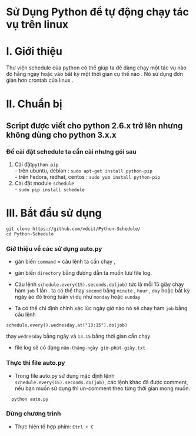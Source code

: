 Sử Dụng Python để tự động chạy tác vụ trên linux
================================================

# I. Giới thiệu 
  Thư viện schedule của python có thể giúp ta dẽ dàng chạy một tác vụ nào đó hằng ngày hoặc vào bất kỳ một thời gian cụ thể nào . Nó sử dụng đơn giản hơn crontab của linux .

# II. Chuẩn bị 
## Script được viết cho python 2.6.x trở lên nhưng không dùng cho python 3.x.x ##
### Để cài đặt schedule ta cần cài nhưng gói sau ###
  1. Cài đặt`python-pip` <br>
    - trên ubuntu, debian : `sudo apt-get install python-pip` <br>
    - trên Fedora, redhat, centos : `sudo yum install python-pip` <br>
  2. Cài đặt module `schedule` <br>
    - `sudo pip install schedule` <br>

# III. Bắt đầu sử dụng
  ```
  git clone https://github.com/vdcit/Python-Schedule/
  cd Python-Schedule 
  ```


### Giớ thiệu về các sử dụng auto.py

 - gán biến `command` = câu lệnh ta cần chạy ,
 
 - gán biến `directory` bằng đường dẫn ta muốn lưư file log.

 - Câu lệnh `schedule.every(15).seconds.do(job)` tức là mỗi 15 giây chạy hàm `job` 1 lần . ta có thể thay `second` bằng `minute` , `hour` , `day` hoặc bất kỳ ngày ào đó trong tuần ví dụ như `monday` hoặc `sunday`
 - Ta có thể chỉ định chính xác lúc ngày giờ nào nó sẽ chạy hàm `job` bằng câu lệnh 
```
schedule.every().wednesday.at("13:15").do(job)
```
thay `wednesday` bằng ngày và `13.15` bằng thời gian cần chạy
 - file log sẽ có dạng `năm-tháng-ngày giờ-phút-giây.txt`<br>

### Thực thi file auto.py

- Trong file auto.py sử dụng mặc định lệnh `schedule.every(15).seconds.do(job)`, các lệnh khác đã được comment, nếu bạn muốn sử dụng thì un-comment theo từng thời gian mong muốn.

```
  python auto.py
```
### Dừng chương trình
- Thực hiện tổ hợp phím: `Ctrl + C`
